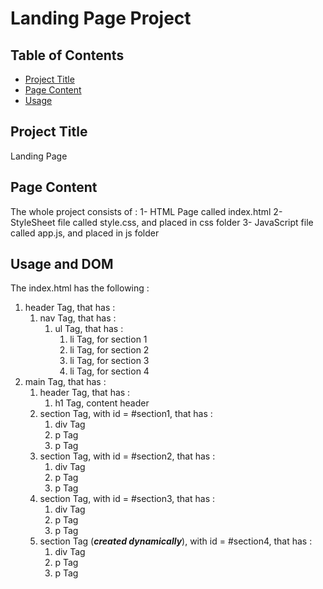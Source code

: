 # Landing Page Project

## Table of Contents

* [Project Title](#projectTitle)
* [Page Content](#pageContent)
* [Usage](#usage)

## Project Title
Landing Page

## Page Content
The whole project consists of :
1- HTML Page called index.html
2- StyleSheet file called style.css, and placed in css folder
3- JavaScript file called app.js, and placed in js folder

## Usage and DOM
The index.html has the following :
1. header Tag, that has : 
	1. nav Tag,  that has :
		1. ul Tag, that has : 
			1. li Tag, for section 1
			2. li Tag, for section 2
			3. li Tag, for section 3
			4. li Tag, for section 4
2. main Tag, that has :
	1. header Tag, that has :
		1. h1 Tag, content header
	2. section Tag, with id = #section1, that has :
		1. div Tag
		2. p Tag
		3. p Tag
	3. section Tag, with id = #section2, that has :
		1. div Tag
		2. p Tag
		3. p Tag
	4. section Tag, with id = #section3, that has :
		1. div Tag
		2. p Tag
		3. p Tag 
	5. section Tag (**_created dynamically_**), with id = #section4, that has :
		1. div Tag
		2. p Tag
		3. p Tag 